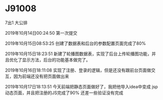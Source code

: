 # J91008
7出1 大公排

2019年10月14日00:24:50 第一次提交

2019年10月15日08:53:25 创建了数据表和后台的参数配置页面完成了80%

2019年10月15日18:23:51 新建了轮播图数据表，实现了后台上传轮播图功能，并且优化了显示方法，后台的功能基本做完了。

2019年10月16日18:11:08 实现了注册、登录的逻辑，但是还没有跟前台页面做交互，因为前端还没有把页面做出来

2019年10月17日18:13:51 今天前端把静态页面做好了，我把他导入idea中变成 jsp动态页面，并且把注册的JS完成了90% 还差一些验证没有完成
